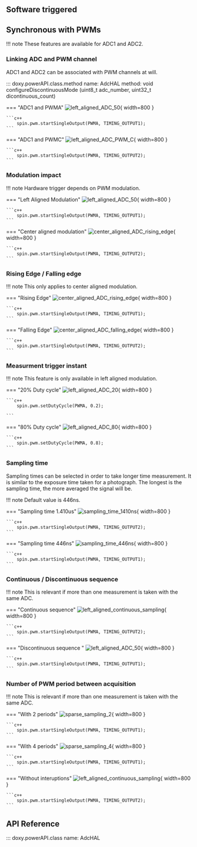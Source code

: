 ## Software triggered



## Synchronous with PWMs

!!! note
    These features are available for ADC1 and ADC2.

### Linking ADC and PWM channel

ADC1 and ADC2 can be associated with PWM channels at will. 

::: doxy.powerAPI.class.method
name: AdcHAL
method: void configureDiscontinuousMode (uint8_t adc_number, uint32_t dicontinuous_count) 

=== "ADC1 and PWMA"
    ![left_aligned_ADC_50](images/left_aligned_ADC_50.svg){ width=800 }

    ```c++
        spin.pwm.startSingleOutput(PWMA, TIMING_OUTPUT1);    
    ```


=== "ADC1 and PWMC"
    ![left_aligned_ADC_PWM_C](images/left_aligned_ADC_PWM_C.svg){ width=800 }

    ```c++
        spin.pwm.startSingleOutput(PWMA, TIMING_OUTPUT2);    
    ```

### Modulation impact

!!! note 
    Hardware trigger depends on PWM modulation.

=== "Left Aligned Modulation"
    ![left_aligned_ADC_50](images/left_aligned_ADC_50.svg){ width=800 }

    ```c++
        spin.pwm.startSingleOutput(PWMA, TIMING_OUTPUT1);    
    ```

=== "Center aligned modulation"
    ![center_aligned_ADC_rising_edge](images/center_aligned_ADC_rising_edge.svg){ width=800 }

    ```c++
        spin.pwm.startSingleOutput(PWMA, TIMING_OUTPUT2);
    ```

### Rising Edge / Falling edge

!!! note 
    This only applies to center aligned modulation.

=== "Rising Edge"
    ![center_aligned_ADC_rising_edge](images/center_aligned_ADC_rising_edge.svg){ width=800 }

    ```c++
        spin.pwm.startSingleOutput(PWMA, TIMING_OUTPUT1);    
    ```

=== "Falling Edge"
    ![center_aligned_ADC_falling_edge](images/center_aligned_ADC_falling_edge.svg){ width=800 }


    ```c++
        spin.pwm.startSingleOutput(PWMA, TIMING_OUTPUT2);    
    ```


### Measurment trigger instant

!!! note 
    This feature is only available in left aligned modulation.

=== "20% Duty cycle"
    ![left_aligned_ADC_20](images/left_aligned_ADC_20.svg){ width=800 }

    ```c++
        spin.pwm.setDutyCycle(PWMA, 0.2);

    ```


=== "80% Duty cycle"
    ![left_aligned_ADC_80](images/left_aligned_ADC_80.svg){ width=800 }

    ```c++
        spin.pwm.setDutyCycle(PWMA, 0.8);
    ```

### Sampling time

Sampling times can be selected in order to take longer time measurement. It is similar to the exposure time taken for a photograph. The longest is the sampling time, the more averaged the signal will be.

!!! note 
    Default value is 446ns.

=== "Sampling time 1.410us"
    ![sampling_time_1410ns](images/sampling_time_1410ns.svg){ width=800 }

    ```c++
        spin.pwm.startSingleOutput(PWMA, TIMING_OUTPUT2);    
    ```

=== "Sampling time 446ns"
    ![sampling_time_446ns](images/sampling_time_446ns.svg){ width=800 }
    

    ```c++
        spin.pwm.startSingleOutput(PWMA, TIMING_OUTPUT1);    
    ```


### Continuous / Discontinuous sequence

!!! note 
    This is relevant if more than one measurement is taken with the same ADC.

=== "Continuous sequence"
    ![left_aligned_continuous_sampling](images/left_aligned_continuous_sampling.svg){ width=800 }

    ```c++
        spin.pwm.startSingleOutput(PWMA, TIMING_OUTPUT2);    
    ```

=== "Discontinuous sequence "
    ![left_aligned_ADC_50](images/left_aligned_ADC_50.svg){ width=800 }

    ```c++
        spin.pwm.startSingleOutput(PWMA, TIMING_OUTPUT1);    
    ```


### Number of PWM period between acquisition

!!! note 
    This is relevant if more than one measurement is taken with the same ADC.

=== "With 2 periods"
    ![sparse_sampling_2](images/sparse_sampling_2.svg){ width=800 }

    ```c++
        spin.pwm.startSingleOutput(PWMA, TIMING_OUTPUT1);    
    ```

=== "With 4 periods"
    ![sparse_sampling_4](images/sparse_sampling_4.svg){ width=800 }

    ```c++
        spin.pwm.startSingleOutput(PWMA, TIMING_OUTPUT1);    
    ```

=== "Without interuptions"
    ![left_aligned_continuous_sampling](images/left_aligned_continuous_sampling.svg){ width=800 }

    ```c++
        spin.pwm.startSingleOutput(PWMA, TIMING_OUTPUT2);    
    ```


## API Reference 

::: doxy.powerAPI.class
name: AdcHAL


